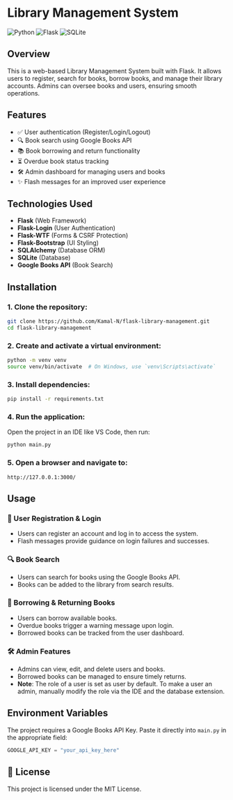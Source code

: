 # Library Management System

![Python](https://img.shields.io/badge/python-3.9%2B-blue) ![Flask](https://img.shields.io/badge/flask-2.0%2B-green) ![SQLite](https://img.shields.io/badge/sqlite-3-lightgrey)

## Overview

This is a web-based Library Management System built with Flask. It allows users to register, search for books, borrow books, and manage their library accounts. Admins can oversee books and users, ensuring smooth operations.

## Features

- ✅ User authentication (Register/Login/Logout)
- 🔍 Book search using Google Books API
- 📚 Book borrowing and return functionality
- ⏳ Overdue book status tracking
- 🛠️ Admin dashboard for managing users and books
- ✨ Flash messages for an improved user experience

## Technologies Used

- **Flask** (Web Framework)
- **Flask-Login** (User Authentication)
- **Flask-WTF** (Forms & CSRF Protection)
- **Flask-Bootstrap** (UI Styling)
- **SQLAlchemy** (Database ORM)
- **SQLite** (Database)
- **Google Books API** (Book Search)

## Installation

### 1. Clone the repository:

```bash
git clone https://github.com/Kamal-N/flask-library-management.git
cd flask-library-management
```

### 2. Create and activate a virtual environment:

```bash
python -m venv venv
source venv/bin/activate  # On Windows, use `venv\Scripts\activate`
```

### 3. Install dependencies:

```bash
pip install -r requirements.txt
```

### 4. Run the application:

Open the project in an IDE like VS Code, then run:

```bash
python main.py
```

### 5. Open a browser and navigate to:

```
http://127.0.0.1:3000/
```

## Usage

### 📝 User Registration & Login

- Users can register an account and log in to access the system.
- Flash messages provide guidance on login failures and successes.

### 🔍 Book Search

- Users can search for books using the Google Books API.
- Books can be added to the library from search results.

### 📖 Borrowing & Returning Books

- Users can borrow available books.
- Overdue books trigger a warning message upon login.
- Borrowed books can be tracked from the user dashboard.

### 🛠️ Admin Features

- Admins can view, edit, and delete users and books.
- Borrowed books can be managed to ensure timely returns.
- **Note**: The role of a user is set as user by default. To make a user an admin, manually modify the role via the IDE and the database extension.

## Environment Variables

The project requires a Google Books API Key. Paste it directly into `main.py` in the appropriate field:

```python
GOOGLE_API_KEY = "your_api_key_here"
```

## 📜 License

This project is licensed under the MIT License.

